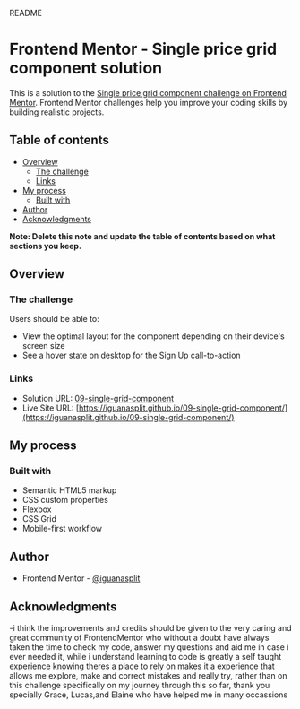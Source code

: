 README
# Frontend Mentor - Single price grid component solution

This is a solution to the [Single price grid component challenge on Frontend Mentor](https://www.frontendmentor.io/challenges/single-price-grid-component-5ce41129d0ff452fec5abbbc). Frontend Mentor challenges help you improve your coding skills by building realistic projects. 

## Table of contents

- [Overview](#overview)
  - [The challenge](#the-challenge)
  - [Links](#links)
- [My process](#my-process)
  - [Built with](#built-with)
- [Author](#author)
- [Acknowledgments](#acknowledgments)

**Note: Delete this note and update the table of contents based on what sections you keep.**

## Overview

### The challenge

Users should be able to:

- View the optimal layout for the component depending on their device's screen size
- See a hover state on desktop for the Sign Up call-to-action

### Links

- Solution URL: [09-single-grid-component](https://www.frontendmentor.io/solutions/09singlegridcomponent-43PQDhzWhT)
- Live Site URL: [https://iguanasplit.github.io/09-single-grid-component/](https://iguanasplit.github.io/09-single-grid-component/)

## My process

### Built with

- Semantic HTML5 markup
- CSS custom properties
- Flexbox
- CSS Grid
- Mobile-first workflow


## Author

- Frontend Mentor - [@iguanasplit](https://www.frontendmentor.io/profile/iguanasplit)



## Acknowledgments

-i think the improvements and credits should be given to the very caring and great community of FrontendMentor who without a doubt have always taken the time to check my code, answer my questions and aid me in case i ever needed it, while i understand learning to code is greatly a self taught experience knowing theres a place to rely on makes it a experience that allows me explore, make and correct mistakes and really try, rather than on this challenge specifically on my journey through this so far, thank you specially Grace, Lucas,and Elaine who have helped me in many occassions 

